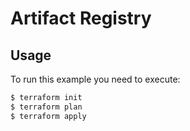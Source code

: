 # Artifact Registry

## Usage

To run this example you need to execute:

```bash
$ terraform init
$ terraform plan
$ terraform apply
```
